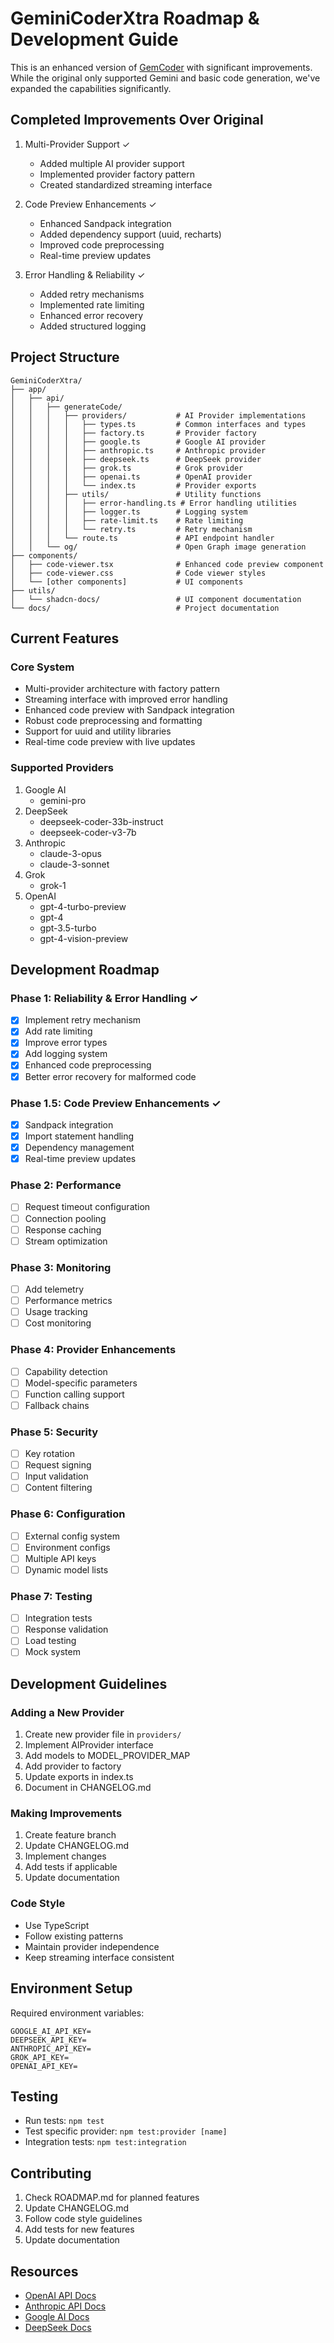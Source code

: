 # GeminiCoderXtra Roadmap & Development Guide

This is an enhanced version of [GemCoder](https://github.com/osanseviero/gemcoder) with significant improvements. While the original only supported Gemini and basic code generation, we've expanded the capabilities significantly.

## Completed Improvements Over Original

1. Multi-Provider Support ✓
   - Added multiple AI provider support
   - Implemented provider factory pattern
   - Created standardized streaming interface

2. Code Preview Enhancements ✓
   - Enhanced Sandpack integration
   - Added dependency support (uuid, recharts)
   - Improved code preprocessing
   - Real-time preview updates

3. Error Handling & Reliability ✓
   - Added retry mechanisms
   - Implemented rate limiting
   - Enhanced error recovery
   - Added structured logging

## Project Structure

```
GeminiCoderXtra/
├── app/
│   ├── api/
│   │   ├── generateCode/
│   │   │   ├── providers/           # AI Provider implementations
│   │   │   │   ├── types.ts         # Common interfaces and types
│   │   │   │   ├── factory.ts       # Provider factory
│   │   │   │   ├── google.ts        # Google AI provider
│   │   │   │   ├── anthropic.ts     # Anthropic provider
│   │   │   │   ├── deepseek.ts      # DeepSeek provider
│   │   │   │   ├── grok.ts          # Grok provider
│   │   │   │   ├── openai.ts        # OpenAI provider
│   │   │   │   └── index.ts         # Provider exports
│   │   │   ├── utils/               # Utility functions
│   │   │   │   ├── error-handling.ts # Error handling utilities
│   │   │   │   ├── logger.ts        # Logging system
│   │   │   │   ├── rate-limit.ts    # Rate limiting
│   │   │   │   └── retry.ts         # Retry mechanism
│   │   │   └── route.ts             # API endpoint handler
│   │   └── og/                      # Open Graph image generation
├── components/
│   ├── code-viewer.tsx              # Enhanced code preview component
│   ├── code-viewer.css              # Code viewer styles
│   └── [other components]           # UI components
├── utils/
│   └── shadcn-docs/                 # UI component documentation
└── docs/                            # Project documentation
```

## Current Features

### Core System
- Multi-provider architecture with factory pattern
- Streaming interface with improved error handling
- Enhanced code preview with Sandpack integration
- Robust code preprocessing and formatting
- Support for uuid and utility libraries
- Real-time code preview with live updates

### Supported Providers
1. Google AI
   - gemini-pro
2. DeepSeek
   - deepseek-coder-33b-instruct
   - deepseek-coder-v3-7b
3. Anthropic
   - claude-3-opus
   - claude-3-sonnet
4. Grok
   - grok-1
5. OpenAI
   - gpt-4-turbo-preview
   - gpt-4
   - gpt-3.5-turbo
   - gpt-4-vision-preview

## Development Roadmap

### Phase 1: Reliability & Error Handling ✓
- [x] Implement retry mechanism
- [x] Add rate limiting
- [x] Improve error types
- [x] Add logging system
- [x] Enhanced code preprocessing
- [x] Better error recovery for malformed code

### Phase 1.5: Code Preview Enhancements ✓
- [x] Sandpack integration
- [x] Import statement handling
- [x] Dependency management
- [x] Real-time preview updates

### Phase 2: Performance
- [ ] Request timeout configuration
- [ ] Connection pooling
- [ ] Response caching
- [ ] Stream optimization

### Phase 3: Monitoring
- [ ] Add telemetry
- [ ] Performance metrics
- [ ] Usage tracking
- [ ] Cost monitoring

### Phase 4: Provider Enhancements
- [ ] Capability detection
- [ ] Model-specific parameters
- [ ] Function calling support
- [ ] Fallback chains

### Phase 5: Security
- [ ] Key rotation
- [ ] Request signing
- [ ] Input validation
- [ ] Content filtering

### Phase 6: Configuration
- [ ] External config system
- [ ] Environment configs
- [ ] Multiple API keys
- [ ] Dynamic model lists

### Phase 7: Testing
- [ ] Integration tests
- [ ] Response validation
- [ ] Load testing
- [ ] Mock system

## Development Guidelines

### Adding a New Provider
1. Create new provider file in `providers/`
2. Implement AIProvider interface
3. Add models to MODEL_PROVIDER_MAP
4. Add provider to factory
5. Update exports in index.ts
6. Document in CHANGELOG.md

### Making Improvements
1. Create feature branch
2. Update CHANGELOG.md
3. Implement changes
4. Add tests if applicable
5. Update documentation

### Code Style
- Use TypeScript
- Follow existing patterns
- Maintain provider independence
- Keep streaming interface consistent

## Environment Setup
Required environment variables:
```
GOOGLE_AI_API_KEY=
DEEPSEEK_API_KEY=
ANTHROPIC_API_KEY=
GROK_API_KEY=
OPENAI_API_KEY=
```

## Testing
- Run tests: `npm test`
- Test specific provider: `npm test:provider [name]`
- Integration tests: `npm test:integration`

## Contributing
1. Check ROADMAP.md for planned features
2. Update CHANGELOG.md
3. Follow code style guidelines
4. Add tests for new features
5. Update documentation

## Resources
- [OpenAI API Docs](https://platform.openai.com/docs)
- [Anthropic API Docs](https://docs.anthropic.com)
- [Google AI Docs](https://ai.google.dev/docs)
- [DeepSeek Docs](https://platform.deepseek.com/docs)
